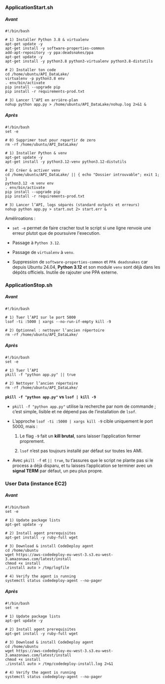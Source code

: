 ### ApplicationStart.sh

##### Avant

```shell
#!/bin/bash

# 1) Installer Python 3.8 & virtualenv
apt-get update -y
apt-get install -y software-properties-common
add-apt-repository -y ppa:deadsnakes/ppa
apt-get update -y
apt-get install -y python3.8 python3-virtualenv python3.8-distutils

# 2) Installer ton code
cd /home/ubuntu/API_DataLake/
virtualenv -p python3.8 env
. env/bin/activate
pip install --upgrade pip
pip install -r requirements-prod.txt

# 3) Lancer l’API en arrière-plan
nohup python app.py > /home/ubuntu/API_DataLake/nohup.log 2>&1 &
```

##### Après

```shell
#!/bin/bash
set -e

# 0) Supprimer tout pour repartir de zero
rm -rf /home/ubuntu/API_DataLake/

# 1) Installer Python & venv
apt-get update -y
apt-get install -y python3.12-venv python3.12-distutils

# 2) Créer & activer venv
cd /home/ubuntu/API_DataLake/ || { echo "Dossier introuvable"; exit 1; }
python3.12 -m venv env
. env/bin/activate
pip install --upgrade pip
pip install -r requirements-prod.txt

# 3) Lancer l’API, logs séparés (standard outputs et erreurs)
nohup python app.py > start.out 2> start.err &
```

Améliroations : 

- `set -e` permet de faire cracher tout le script si une ligne renvoie une erreur plutot que de poursuivre l'execution.

- Passage à `Python 3.12`.

- Passage de `virtualenv` à `venv`.

- Suppression de `software-properties-common`  et `PPA deadsnakes` car depuis Ubuntu 24.04, **Python 3.12** et son module `venv` sont déjà dans les dépôts officiels. Inutile de rajouter une PPA externe.

### ApplicationStop.sh

##### Avant

```shell
#!/bin/bash

# 1) Tuer l’API sur le port 5000
lsof -ti :5000 | xargs --no-run-if-empty kill -9

# 2) Optionnel : nettoyer l’ancien répertoire
rm -rf /home/ubuntu/API_DataLake/
```

##### Après

```shell
#!/bin/bash
set -e

# 1) Tuer l’API 
pkill -f "python app.py" || true

# 2) Nettoyer l’ancien répertoire
rm -rf /home/ubuntu/API_DataLake/
```

**`pkill -f "python app.py"` vs `lsof | kill -9`**

- `pkill -f "python app.py"` utilise la recherche par nom de commande ; c’est simple, lisible et ne dépend pas de l’installation de `lsof`.

- L’approche `lsof -ti :5000 | xargs kill -9` cible uniquement le port 5000, mais :
  
  1. Le flag `-9` fait un **kill brutal**, sans laisser l’application fermer proprement.
  
  2. `lsof` n’est pas toujours installé par défaut sur toutes les AMI.

- Avec `pkill -f` et `|| true`, tu t’assures que le script ne plante pas si le process a déjà disparu, et tu laisses l’application se terminer avec un **signal TERM** par défaut, un peu plus propre.

### User Data (instance EC2)

##### Avant

```shell
#!/bin/bash
set -e

# 1) Update package lists
apt-get update -y

# 2) Install agent prerequisites
apt-get install -y ruby-full wget

# 3) Download & install CodeDeploy agent
cd /home/ubuntu
wget https://aws-codedeploy-eu-west-3.s3.eu-west-3.amazonaws.com/latest/install
chmod +x install
./install auto > /tmp/logfile

# 4) Verify the agent is running
systemctl status codedeploy-agent --no-pager
```

##### Après

```shell
#!/bin/bash
set -e

# 1) Update package lists
apt-get update -y

# 2) Install agent prerequisites
apt-get install -y ruby-full wget

# 3) Download & install CodeDeploy agent
cd /home/ubuntu
wget https://aws-codedeploy-eu-west-3.s3.eu-west-3.amazonaws.com/latest/install
chmod +x install
./install auto > /tmp/codedeploy-install.log 2>&1

# 4) Verify the agent is running
systemctl status codedeploy-agent --no-pager
```
